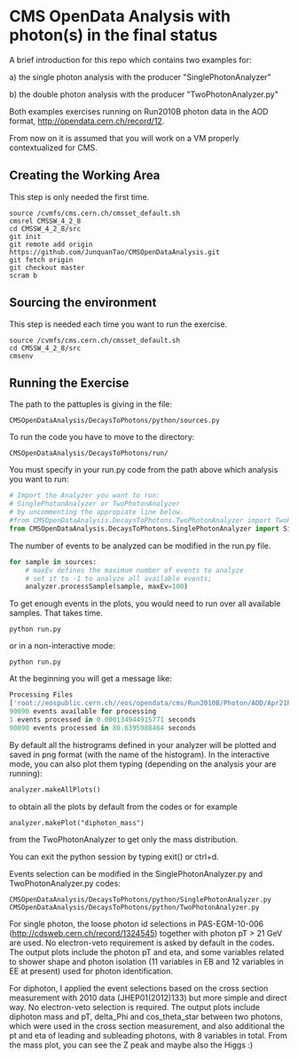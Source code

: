 # CMS OpenData Analysis with photon(s) in the final status

A brief introduction for this repo which contains two examples for:

a) the single photon analysis with the producer "SinglePhotonAnalyzer"

b) the double photon analysis with the producer "TwoPhotonAnalyzer.py"

Both examples exercises running on Run2010B photon data in the AOD format, http://opendata.cern.ch/record/12.

From now on it is assumed that you will work on a VM properly contextualized for CMS.

## Creating the Working Area

This step is only needed the first time.

```
source /cvmfs/cms.cern.ch/cmsset_default.sh
cmsrel CMSSW_4_2_8
cd CMSSW_4_2_8/src
git init
git remote add origin https://github.com/JunquanTao/CMSOpenDataAnalysis.git 
git fetch origin
git checkout master
scram b 
```

## Sourcing the environment 

This step is needed each time you want to run the exercise.

```
source /cvmfs/cms.cern.ch/cmsset_default.sh
cd CMSSW_4_2_8/src
cmsenv
```

## Running the Exercise

The path to the pattuples is giving in the file:
```
CMSOpenDataAnalysis/DecaysToPhotons/python/sources.py
``` 

To run the code you have to move to the directory:

```
CMSOpenDataAnalysis/DecaysToPhotons/run/
```

You must specify in your run.py code from the path above which analysis you want to run:

```python
# Import the Analyzer you want to run:
# SinglePhotonAnalyzer or TwoPhotonAnalyzer
# by uncommenting the appropiate line below.
#from CMSOpenDataAnalysis.DecaysToPhotons.TwoPhotonAnalyzer import TwoPhotonAnalyzer as MyAnalyzer
from CMSOpenDataAnalysis.DecaysToPhotons.SinglePhotonAnalyzer import SinglePhotonAnalyzer as MyAnalyzer
``` 

The number of events to be analyzed can be modified in the run.py file.

```python
for sample in sources:
    # maxEv defines the maximum number of events to analyze
    # set it to -1 to analyze all available events; 
    analyzer.processSample(sample, maxEv=100)
```

To get enough events in the plots, you would need to run over all available samples. That takes time.

```
python run.py 
```

or in a non-interactive mode:

```
python run.py 
```
At the beginning you will get a message like: 

```python
Processing Files
['root://eospublic.cern.ch//eos/opendata/cms/Run2010B/Photon/AOD/Apr21ReReco-v1/0005/004DDBA5-7471-E011-A381-0017A4770C08.root', 'root://eospublic.cern.ch//eos/opendata/cms/Run2010B/Photon/AOD/Apr21ReReco-v1/0005/00C1B689-F670-E011-B054-1CC1DE1CF1BA.root', 'root://eospublic.cern.ch//eos/opendata/cms/Run2010B/Photon/AOD/Apr21ReReco-v1/0005/063C79CD-3271-E011-934D-0025B3E022C2.root', 'root://eospublic.cern.ch//eos/opendata/cms/Run2010B/Photon/AOD/Apr21ReReco-v1/0005/065409FD-0071-E011-B185-001F296B758E.root', 'root://eospublic.cern.ch//eos/opendata/cms/Run2010B/Photon/AOD/Apr21ReReco-v1/0005/06C1851C-8E71-E011-83BB-00237DA16C42.root', 'root://eospublic.cern.ch//eos/opendata/cms/Run2010B/Photon/AOD/Apr21ReReco-v1/0005/08118EBE-9B71-E011-915E-001F296B758E.root', 'root://eospublic.cern.ch//eos/opendata/cms/Run2010B/Photon/AOD/Apr21ReReco-v1/0005/0A6EBDBB-8371-E011-A8EE-0017A477003C.root', 'root://eospublic.cern.ch//eos/opendata/cms/Run2010B/Photon/AOD/Apr21ReReco-v1/0005/0C59D16B-F670-E011-A3D4-1CC1DE1CDDBC.root', 'root://eospublic.cern.ch//eos/opendata/cms/Run2010B/Photon/AOD/Apr21ReReco-v1/0005/0C9AE5C4-3371-E011-85B7-1CC1DE1CEDB2.root', 'root://eospublic.cern.ch//eos/opendata/cms/Run2010B/Photon/AOD/Apr21ReReco-v1/0005/0CC571FD-7571-E011-98CB-1CC1DE046F78.root', 'root://eospublic.cern.ch//eos/opendata/cms/Run2010B/Photon/AOD/Apr21ReReco-v1/0005/0E1ED66B-3971-E011-9C33-00237DA1EDE0.root']
90090 events available for processing
1 events processed in 0.000134944915771 seconds
90090 events processed in 80.6395988464 seconds
```

By default all the histrograms defined in your analyzer will be plotted and saved in png format (with the name of the histogram). In the interactive mode, you can also plot them typing (depending on the analysis your are running):

```python
analyzer.makeAllPlots()
```
to obtain all the plots by default from the codes or for example 
```
analyzer.makePlot("diphoton_mass")
```
from the TwoPhotonAnalyzer to get only the mass distribution.

You can exit the python session by typing exit() or ctrl+d.

Events selection can be modified in the SinglePhotonAnalyzer.py and TwoPhotonAnalyzer.py codes:
```
CMSOpenDataAnalysis/DecaysToPhotons/python/SinglePhotonAnalyzer.py
CMSOpenDataAnalysis/DecaysToPhotons/python/TwoPhotonAnalyzer.py
```
For single photon, the loose photon id selections in PAS-EGM-10-006 (http://cdsweb.cern.ch/record/1324545) together with photon pT > 21 GeV are used. No electron-veto requirement is asked by default in the codes. The output plots include the photon pT and eta, and some variables related to shower shape and photon isolation (11 variables in EB and 12 variables in EE at present) used for photon identification.

For diphoton, I applied the event selections based on the cross section measurement with 2010 data (JHEP01(2012)133) but more simple and direct way. No electron-veto selection is required. The output plots include diphoton mass and pT, delta_Phi and cos_theta_star between two photons, which were used in the cross section measurement, and also additional the pt and eta of leading and subleading photons, with 8 variables in total. From the mass plot, you can see the Z peak and maybe also the Higgs :)



